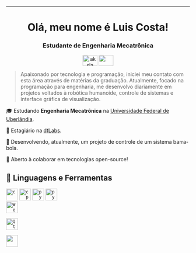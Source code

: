 
<hr>
<h1 align="center">Olá, meu nome é <strong>Luis Costa!</strong></bold></h1>
<h3 align="center">Estudante de Engenharia Mecatrônica</h3>
<p align="center">
<a href="https://www.instagram.com/luis_cmenezes/"target="blank"><img align="center" src="https://cdn.jsdelivr.net/npm/simple-icons@3.0.1/icons/instagram.svg" alt="aksia" height="30" width="40" /></a>
 <a href = "mailto: cmenezes.luis@gmail.com"><img align="center" src="https://simpleicons.org/icons/gmail.svg" height="30" width="40" /></a>
</p>

> Apaixonado por tecnologia e programação, iniciei meu contato com esta área através de matérias da graduação. Atualmente, focado na programação para engenharia, me desenvolvo diariamente em projetos voltados à robótica humanoide, controle de sistemas e interface gráfica de visualização.

🎓 Estudando **Engenharia Mecatrônica** na <a href="https://ufu.br/">Universidade Federal de Uberlãndia</a>.

💼 Estagiário na <a href="https://dt-labs.ai/"/>dtLabs</a>.

🔭 Desenvolvendo, atualmente, um projeto de controle de um sistema barra-bola.

💬 Aberto à colaborar em tecnologias open-source!

## 🚀 Linguagens e Ferramentas

<code><img height="32" src="https://cdn.iconscout.com/icon/free/png-512/c-programming-569564.png" alt="c"/></code>
<code><img height="32" src="https://upload.wikimedia.org/wikipedia/commons/thumb/1/18/ISO_C%2B%2B_Logo.svg/306px-ISO_C%2B%2B_Logo.svg.png?20170928190710" alt="cpp"/></code>
<code><img height="32" src="https://upload.wikimedia.org/wikipedia/commons/thumb/c/c3/Python-logo-notext.svg/115px-Python-logo-notext.svg.png?20220821155029" alt="python"/></code>
<code><img height="32" src="https://upload.wikimedia.org/wikipedia/commons/thumb/1/15/Robot_Operating_System_logo.svg/600px-Robot_Operating_System_logo.svg.png?20170325195234" alt="python"/></code>
<code> <img height="32" src="https://cyberbotics.com/assets/images/webots.png" alt="Webots" name="Webots"> </code>
<code> <img height="32" src="https://upload.wikimedia.org/wikipedia/commons/8/81/Qt_logo_neon_2022.svg" alt="Qt" name="Qt"> </code>
<code> <img height="32" src="https://upload.wikimedia.org/wikipedia/commons/9/9a/Visual_Studio_Code_1.35_icon.svg"> </code>

